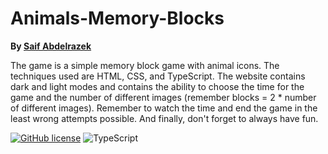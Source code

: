 # Animals-Memory-Blocks

**By [Saif Abdelrazek](https://github.com/SaifAbdelrazek011)**  

The game is a simple memory block game with animal icons. The techniques used are HTML, CSS, and TypeScript. The website contains dark and light modes and contains the ability to choose the time for the game and the number of different images (remember blocks = 2 * number of different images). Remember to watch the time and end the game in the least wrong attempts possible. And finally, don't forget to always have fun.

[![GitHub license](https://img.shields.io/badge/license-MIT-blue.svg)](https://github.com/SaifAbdelrazek011/speed-typing-game/blob/main/LICENSE)
![TypeScript](https://img.shields.io/badge/TypeScript-4.9%2B-3178C6.svg)

